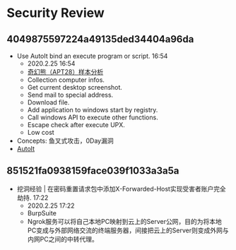 # Security Review

## 4049875597224a49135ded34404a96da

* Use AutoIt bind an execute program or script. 16:54
  * 2020.2.25 16:54
  * [奇幻熊（APT28）样本分析](https://www.freebuf.com/articles/network/223653.html)
  * Collection computer infos.
  * Get current desktop screenshot.
  * Send mail to special address.
  * Download file.
  * Add application to windows start by registry.
  * Call windows API to execute other functions.
  * Escape check after execute UPX.
  * Low cost
* Concepts: 鱼叉式攻击，0Day漏洞
* [AutoIt](https://www.autoitscript.com/site/autoit/)

## 851521fa0938159face039f1033a3a5a

* 挖洞经验 | 在密码重置请求包中添加X-Forwarded-Host实现受害者账户完全劫持. 17:22
  * 2020.2.25 17:22
  * BurpSuite
  * Ngrok服务可以将自己本地PC映射到云上的Server公网，目的为将本地PC变成与外部网络交流的终端服务器，间接把云上的Server则变成外网与内网PC之间的中转代理。
